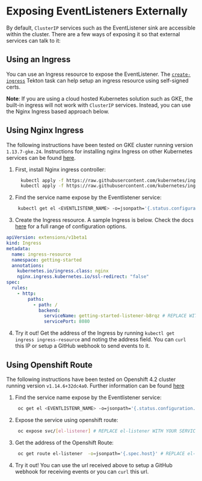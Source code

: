 <!--
---
linkTitle: "Exposing Event Listeners Externally"
weight: 6
---
-->
# Exposing EventListeners Externally

By default, `ClusterIP` services such as the EventListener sink are accessible
within the cluster. There are a few ways of exposing it so that external
services can talk to it:

## Using an Ingress

You can use an Ingress resource to expose the EventListener. The
[`create-ingress`](./create-ingress.yaml) Tekton task can help setup an ingress
resource using self-signed certs.

**Note**: If you are using a cloud hosted Kubernetes solution such as GKE, the
built-in ingress will not work with `ClusterIP` services. Instead, you can use
the Nginx Ingress based approach below.

## Using Nginx Ingress

The following instructions have been tested on GKE cluster running version
`1.13.7-gke.24`. Instructions for installing nginx Ingress on other Kubernetes
services can be found
[here](https://kubernetes.github.io/ingress-nginx/deploy/).

1. First, install Nginx ingress controller:
   ```sh
     kubectl apply -f https://raw.githubusercontent.com/kubernetes/ingress-nginx/master/deploy/static/mandatory.yaml
     kubectl apply -f https://raw.githubusercontent.com/kubernetes/ingress-nginx/master/deploy/static/provider/cloud-generic.yaml
   ```
2. Find the service name expose by the Eventlistener service:
   ```sh
    kubectl get el <EVENTLISTENR_NAME> -o=jsonpath='{.status.configuration.generatedName}'
   ```
3. Create the Ingress resource. A sample Ingress is below. Check the docs
   [here](https://kubernetes.github.io/ingress-nginx/user-guide/nginx-configuration/)
   for a full range of configuration options.

```yaml
apiVersion: extensions/v1beta1
kind: Ingress
metadata:
  name: ingress-resource
  namespace: getting-started
  annotations:
    kubernetes.io/ingress.class: nginx
    nginx.ingress.kubernetes.io/ssl-redirect: "false"
spec:
  rules:
    - http:
        paths:
          - path: /
            backend:
              serviceName: getting-started-listener-b8rqz # REPLACE WITH YOUR SERVICE NAME FROM STEP 2
              servicePort: 8080
```

4. Try it out! Get the address of the Ingress by running
   `kubectl get ingress ingress-resource` and noting the address field. You can
   `curl` this IP or setup a GitHub webhook to send events to it.

## Using Openshift Route

The following instructions have been tested on Openshift 4.2 cluster running
version `v1.14.6+32dc4a0`. Further information can be found
[here](https://docs.okd.io/latest/architecture/networking/routes.html)

1. Find the service name expose by the Eventlistener service:
   ```sh
    oc get el <EVENTLISTENR_NAME> -o=jsonpath='{.status.configuration.generatedName}'
   ```
2. Expose the service using openshift route:
   ```sh
    oc expose svc/[el-listener] # REPLACE el-listener WITH YOUR SERVICE NAME FROM STEP 1
   ```
3. Get the address of the Openshift Route:
   ```sh
    oc get route el-listener  -o=jsonpath='{.spec.host}' # REPLACE el-listener WITH YOUR SERVICE NAME FROM STEP 1
   ```
4. Try it out! You can use the url received above to setup a GitHub webhook for
   receiving events or you can `curl` this url.
